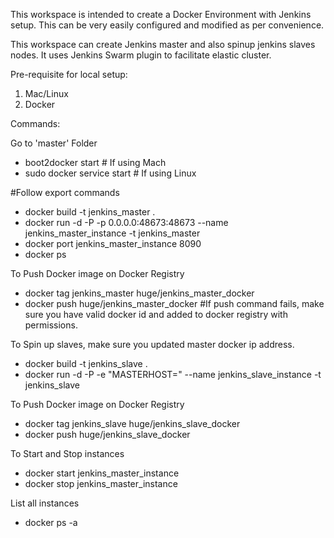 This workspace is intended to create a Docker Environment with Jenkins setup. This can be very easily configured and modified as per convenience.

This workspace can create Jenkins master and also spinup jenkins slaves nodes. It uses Jenkins Swarm plugin to facilitate elastic cluster.

Pre-requisite for local setup:
  1. Mac/Linux
  2. Docker


Commands:

Go to 'master' Folder

* boot2docker start   # If using Mach
* sudo docker service start # If using Linux

#Follow export commands

* docker build -t jenkins_master .
* docker run -d -P -p 0.0.0.0:48673:48673 --name jenkins_master_instance -t jenkins_master
* docker port jenkins_master_instance 8090
* docker ps


To Push Docker image on Docker Registry

* docker tag jenkins_master huge/jenkins_master_docker
* docker push huge/jenkins_master_docker
#If push command fails, make sure you have valid docker id and added to docker registry with permissions.


To Spin up slaves, make sure you updated master docker ip address.
* docker build -t jenkins_slave .
* docker run -d -P -e "MASTERHOST=<Jenkins-MASTERIP>" --name jenkins_slave_instance -t jenkins_slave

To Push Docker image on Docker Registry

* docker tag jenkins_slave huge/jenkins_slave_docker
* docker push huge/jenkins_slave_docker



To Start and Stop instances
* docker start jenkins_master_instance
* docker stop jenkins_master_instance

List all instances
* docker ps -a



